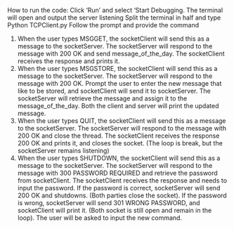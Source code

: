 How to run the code:
Click ‘Run’ and select ‘Start Debugging. The terminal will open and output the server listening
Split the terminal in half and type Python TCPClient.py
Follow the prompt and provide the command

1. When the user types MSGGET, the socketClient will send this as a message to the socketServer.
   The socketServer will respond to the message with 200 OK  and send message_of_the_day. The socketClient receives the response and prints it.
2. When the user types MSGSTORE, the socketClient will send this as a message to the socketServer.
   The socketServer will respond to the message with 200 OK. Prompt the user to enter the new message that like to be stored, and socketClient will send it to socketServer.
   The socketServer will retrieve the message and assign it to the message_of_the_day. Both the client and server will print the updated message.
4. When the user types QUIT, the socketClient will send this as a message to the socketServer.
   The socketServer will respond to the message with 200 OK  and close the thread. The socketClient receives the response 200 OK and prints it, and closes the socket.
   (The loop is break, but the socketServer remains listening)
6. When the user types SHUTDOWN, the socketClient will send this as a message to the socketServer.
   The socketServer will respond to the message with 300 PASSWORD REQUIRED  and retrieve the password from socketClient.
   The socketClient receives the response and needs to input the password. If the password is correct, socketServer will send 200 OK and shutdowns. (Both parties close the socket).
   If the password is wrong, socketServer will send 301 WRONG PASSWORD, and socketClient will print it. (Both socket is still open and remain in the loop). The user will be asked to input the new command.
